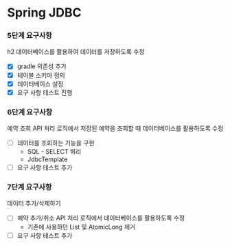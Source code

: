 # Spring JDBC 

<h3>5단계 요구사항</h3>

h2 데이터베이스를 활용하여 데이터를 저장하도록 수정
- [x] gradle 의존성 추가
- [x] 테이블 스키마 정의
- [x] 데이터베이스 설정
- [x] 요구 사항 테스트 진행

<h3>6단계 요구사항</h3>

예약 조회 API 처리 로직에서 저장된 예약을 조회할 때 데이터베이스를 활용하도록 수정
- [ ] 데이터를 조회하는 기능을 구현
  - SQL - SELECT 쿼리 
  - JdbcTemplate
- [ ] 요구 사항 테스트 추가

<h3>7단계 요구사항</h3>
데이터 추가/삭제하기

- [ ] 예약 추가/취소 API 처리 로직에서 데이터베이스를 활용하도록 수정 
  - 기존에 사용하던 List 및 AtomicLong 제거
- [ ] 요구 사항 테스트 추가